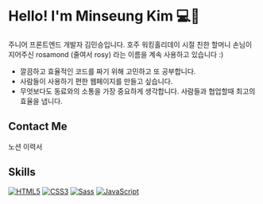 # Hello! I'm Minseung Kim 💻🤔
주니어 프론트엔드 개발자 김민승입니다.
호주 워킹홀리데이 시절 친한 할머니 손님이 지어주신 rosamond (줄여서 rosy) 라는 이름을 계속 사용하고 있습니다 :)

<ul>
    <li>
        깔끔하고 효율적인 코드를 짜기 위해 고민하고 또 공부합니다.
    </li>
    <li>
        사람들이 사용하기 편한 웹페이지를 만들고 싶습니다.
    </li>
    <li>
        무엇보다도 동료와의 소통을 가장 중요하게 생각합니다. 사람들과 협업할때 최고의 효율을 냅니다.
    </li>
</ul>

## Contact Me
<a>노션 이력서</a>

## Skills
<a target="_blank" rel="noopener noreferrer nofollow" href="https://camo.githubusercontent.com/1a2432fe733ac4772ad5036bd3f66738d9a9c4471bba0617c8ea93c34d54102a/68747470733a2f2f696d672e736869656c64732e696f2f62616467652f48544d4c352d4533344632363f7374796c653d666c61742d737175617265266c6f676f3d48544d4c35266c6f676f436f6c6f723d7768697465"><img alt="HTML5" src="https://camo.githubusercontent.com/1a2432fe733ac4772ad5036bd3f66738d9a9c4471bba0617c8ea93c34d54102a/68747470733a2f2f696d672e736869656c64732e696f2f62616467652f48544d4c352d4533344632363f7374796c653d666c61742d737175617265266c6f676f3d48544d4c35266c6f676f436f6c6f723d7768697465" data-canonical-src="https://img.shields.io/badge/HTML5-E34F26?style=flat-square&amp;logo=HTML5&amp;logoColor=white" style="max-width: 100%;"></a>
<a target="_blank" rel="noopener noreferrer nofollow" href="https://camo.githubusercontent.com/59f34522112650b0eb7e9542af81c8129193d96002728d451069d002d30b17a0/68747470733a2f2f696d672e736869656c64732e696f2f62616467652f435353332d3135373242363f7374796c653d666c61742d737175617265266c6f676f3d43535333266c6f676f436f6c6f723d7768697465"><img alt="CSS3" src="https://camo.githubusercontent.com/59f34522112650b0eb7e9542af81c8129193d96002728d451069d002d30b17a0/68747470733a2f2f696d672e736869656c64732e696f2f62616467652f435353332d3135373242363f7374796c653d666c61742d737175617265266c6f676f3d43535333266c6f676f436f6c6f723d7768697465" data-canonical-src="https://img.shields.io/badge/CSS3-1572B6?style=flat-square&amp;logo=CSS3&amp;logoColor=white" style="max-width: 100%;"></a>
<a target="_blank" rel="noopener noreferrer nofollow" href="https://camo.githubusercontent.com/89c21e5b85f0b03035fee7b099bc0064f9d0266ad4567bb616c1da82141bb752/68747470733a2f2f696d672e736869656c64732e696f2f62616467652f536173732d4343363639393f7374796c653d666c61742d737175617265266c6f676f3d53617373266c6f676f436f6c6f723d7768697465"><img alt="Sass" src="https://camo.githubusercontent.com/89c21e5b85f0b03035fee7b099bc0064f9d0266ad4567bb616c1da82141bb752/68747470733a2f2f696d672e736869656c64732e696f2f62616467652f536173732d4343363639393f7374796c653d666c61742d737175617265266c6f676f3d53617373266c6f676f436f6c6f723d7768697465" data-canonical-src="https://img.shields.io/badge/Sass-CC6699?style=flat-square&amp;logo=Sass&amp;logoColor=white" style="max-width: 100%;"></a>
<a target="_blank" rel="noopener noreferrer nofollow" href="https://camo.githubusercontent.com/318695bb8bb3f74e026bb85d3b3a94aaf489017986ea5384d10a789617ec00ed/68747470733a2f2f696d672e736869656c64732e696f2f62616467652f4a6176615363726970742d4637444631453f7374796c653d666c61742d737175617265266c6f676f3d4a617661536372697074266c6f676f436f6c6f723d7768697465"><img alt="JavaScript" src="https://camo.githubusercontent.com/318695bb8bb3f74e026bb85d3b3a94aaf489017986ea5384d10a789617ec00ed/68747470733a2f2f696d672e736869656c64732e696f2f62616467652f4a6176615363726970742d4637444631453f7374796c653d666c61742d737175617265266c6f676f3d4a617661536372697074266c6f676f436f6c6f723d7768697465" data-canonical-src="https://img.shields.io/badge/JavaScript-F7DF1E?style=flat-square&amp;logo=JavaScript&amp;logoColor=white" style="max-width: 100%;"></a>
